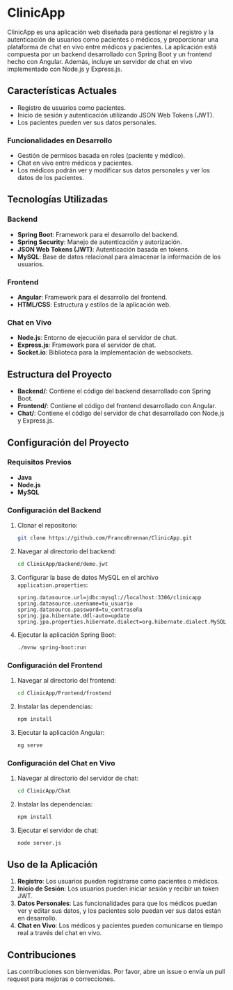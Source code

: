 # ClinicApp

ClinicApp es una aplicación web diseñada para gestionar el registro y la autenticación de usuarios como pacientes o médicos, y proporcionar una plataforma de chat en vivo entre médicos y pacientes. La aplicación está compuesta por un backend desarrollado con Spring Boot y un frontend hecho con Angular. Además, incluye un servidor de chat en vivo implementado con Node.js y Express.js.

## Características Actuales

- Registro de usuarios como pacientes.
- Inicio de sesión y autenticación utilizando JSON Web Tokens (JWT).
- Los pacientes pueden ver sus datos personales.

### Funcionalidades en Desarrollo

- Gestión de permisos basada en roles (paciente y médico).
- Chat en vivo entre médicos y pacientes.
- Los médicos podrán ver y modificar sus datos personales y ver los datos de los pacientes.

## Tecnologías Utilizadas

### Backend

- **Spring Boot**: Framework para el desarrollo del backend.
- **Spring Security**: Manejo de autenticación y autorización.
- **JSON Web Tokens (JWT)**: Autenticación basada en tokens.
- **MySQL**: Base de datos relacional para almacenar la información de los usuarios.

### Frontend

- **Angular**: Framework para el desarrollo del frontend.
- **HTML/CSS**: Estructura y estilos de la aplicación web.

### Chat en Vivo

- **Node.js**: Entorno de ejecución para el servidor de chat.
- **Express.js**: Framework para el servidor de chat.
- **Socket.io**: Biblioteca para la implementación de websockets.

## Estructura del Proyecto

- **Backend/**: Contiene el código del backend desarrollado con Spring Boot.
- **Frontend/**: Contiene el código del frontend desarrollado con Angular.
- **Chat/**: Contiene el código del servidor de chat desarrollado con Node.js y Express.js.

## Configuración del Proyecto

### Requisitos Previos

- **Java**
- **Node.js**
- **MySQL**

### Configuración del Backend

1. Clonar el repositorio:

    ```sh
    git clone https://github.com/FrancoBrennan/ClinicApp.git
    ```

2. Navegar al directorio del backend:

    ```sh
    cd ClinicApp/Backend/demo.jwt
    ```

3. Configurar la base de datos MySQL en el archivo `application.properties`:

    ```properties
    spring.datasource.url=jdbc:mysql://localhost:3306/clinicapp
    spring.datasource.username=tu_usuario
    spring.datasource.password=tu_contraseña
    spring.jpa.hibernate.ddl-auto=update
    spring.jpa.properties.hibernate.dialect=org.hibernate.dialect.MySQLDialect
    ```

4. Ejecutar la aplicación Spring Boot:

    ```sh
    ./mvnw spring-boot:run
    ```

### Configuración del Frontend

1. Navegar al directorio del frontend:

    ```sh
    cd ClinicApp/Frontend/frontend
    ```

2. Instalar las dependencias:

    ```sh
    npm install
    ```

3. Ejecutar la aplicación Angular:

    ```sh
    ng serve
    ```

### Configuración del Chat en Vivo

1. Navegar al directorio del servidor de chat:

    ```sh
    cd ClinicApp/Chat
    ```

2. Instalar las dependencias:

    ```sh
    npm install
    ```

3. Ejecutar el servidor de chat:

    ```sh
    node server.js
    ```

## Uso de la Aplicación

1. **Registro**: Los usuarios pueden registrarse como pacientes o médicos.
2. **Inicio de Sesión**: Los usuarios pueden iniciar sesión y recibir un token JWT.
3. **Datos Personales**: Las funcionalidades para que los médicos puedan ver y editar sus datos, y los pacientes solo puedan ver sus datos están en desarrollo.
4. **Chat en Vivo**: Los médicos y pacientes pueden comunicarse en tiempo real a través del chat en vivo.

## Contribuciones

Las contribuciones son bienvenidas. Por favor, abre un issue o envía un pull request para mejoras o correcciones.
